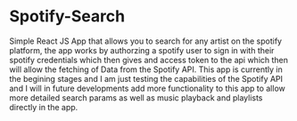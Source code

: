 # Spotify-Search


Simple React JS App that allows you to search for any artist  on the spotify platform, the app works by authorzing a 
spotify user to sign in with their spotify credentials which then gives and access token to the api which then will allow 
the fetching of Data from the Spotify API. This app is currently in the begining stages and I am just testing the capabilities 
of the Spotify API and I will in future developments add more functionality to this app to allow more detailed search params
as well as music playback and playlists directly in the app.

